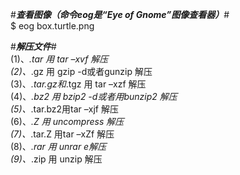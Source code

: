 #*****查看图像（命令eog是“Eye of Gnome”图像查看器）*****# \
$ eog box.turtle.png

#*****解压文件*****# \
  (1)、*.tar 用 tar –xvf 解压 \
  (2)、*.gz 用 gzip -d或者gunzip 解压 \
  (3)、*.tar.gz和*.tgz 用 tar –xzf 解压 \
  (4)、*.bz2 用 bzip2 -d或者用bunzip2 解压 \
  (5)、*.tar.bz2用tar –xjf 解压 \
  (6)、*.Z 用 uncompress 解压 \
  (7)、*.tar.Z 用tar –xZf 解压 \
  (8)、*.rar 用 unrar e解压 \
  (9)、*.zip 用 unzip 解压 

